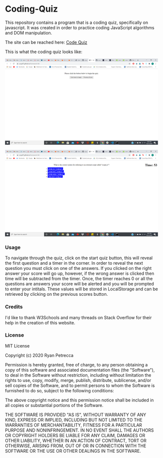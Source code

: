# Coding-Quiz

This repository contains a program that is a coding quiz, specifically on javascript.  It was created in order to practice coding JavaScript algorithms and DOM manipulation.

The site can be reached here: [Code Quiz](https://ryryp97.github.io/Coding-Quiz/)

This is what the coding quiz looks like:

![Code Quiz 1](images/Code_Quiz1.png)

![Code Quiz 2](images/Code_Quiz2.png)



### Usage

To navigate through the quiz, click on the start quiz button, this will reveal the first question and a timer in the corner.  In order to reveal the next question you must click on one of the answers.  If you clicked on the right answer your score will go up, however, if the wrong answer is clicked then time will be subtracted from the timer.  Once, the timer reaches 0 or all the questions are answers your score will be alerted and you will be prompted to enter your intitals.  These values will be stored in LocalStorage and can be retrieved by clicking on the previous scores button.

### Credits

I'd like to thank W3Schools and many threads on Stack Overflow for their help in the creation of this website.

### License 

MIT License

Copyright (c) 2020 Ryan Petrecca

Permission is hereby granted, free of charge, to any person obtaining a copy of this software and associated documentation files (the "Software"), to deal in the Software without restriction, including without limitation the rights to use, copy, modify, merge, publish, distribute, sublicense, and/or sell copies of the Software, and to permit persons to whom the Software is furnished to do so, subject to the following conditions:

The above copyright notice and this permission notice shall be included in all copies or substantial portions of the Software.

THE SOFTWARE IS PROVIDED "AS IS", WITHOUT WARRANTY OF ANY KIND, EXPRESS OR IMPLIED, INCLUDING BUT NOT LIMITED TO THE WARRANTIES OF MERCHANTABILITY, FITNESS FOR A PARTICULAR PURPOSE AND NONINFRINGEMENT. IN NO EVENT SHALL THE AUTHORS OR COPYRIGHT HOLDERS BE LIABLE FOR ANY CLAIM, DAMAGES OR OTHER LIABILITY, WHETHER IN AN ACTION OF CONTRACT, TORT OR OTHERWISE, ARISING FROM, OUT OF OR IN CONNECTION WITH THE SOFTWARE OR THE USE OR OTHER DEALINGS IN THE SOFTWARE.
